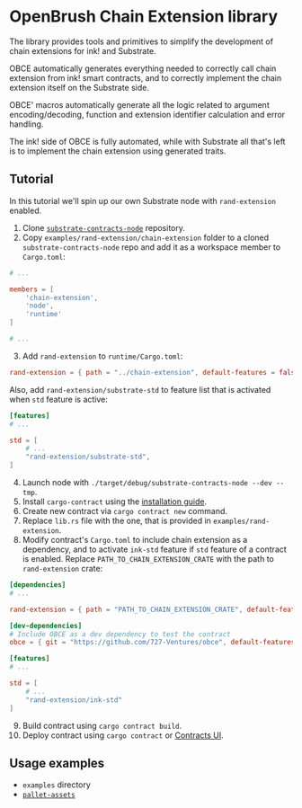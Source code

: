 # OpenBrush Chain Extension library

The library provides tools and primitives to simplify the development of chain 
extensions for ink! and Substrate.

OBCE automatically generates everything needed to correctly call chain extension
from ink! smart contracts, and to correctly implement the chain extension
itself on the Substrate side.

OBCE' macros automatically generate all the logic related to argument encoding/decoding,
function and extension identifier calculation and error handling.

The ink! side of OBCE is fully automated, while with Substrate all that's left is to
implement the chain extension using generated traits.

## Tutorial

In this tutorial we'll spin up our own Substrate node with `rand-extension` enabled.

1. Clone [`substrate-contracts-node`](https://github.com/paritytech/substrate-contracts-node) repository.
2. Copy `examples/rand-extension/chain-extension` folder to a cloned `substrate-contracts-node` repo and add it as a workspace member to `Cargo.toml`:

```toml
# ...

members = [
    'chain-extension',
    'node',
    'runtime'
]

# ...
```

3. Add `rand-extension` to `runtime/Cargo.toml`:

```toml
rand-extension = { path = "../chain-extension", default-features = false, features = ["substrate"] }
```

Also, add `rand-extension/substrate-std` to feature list that is activated
when `std` feature is active:

```toml
[features]
# ...

std = [
    # ...
    "rand-extension/substrate-std",
]
```

4. Launch node with `./target/debug/substrate-contracts-node --dev --tmp`.
5. Install `cargo-contract` using the [installation guide](https://github.com/paritytech/cargo-contract#installation).
6. Create new contract via `cargo contract new` command.
7. Replace `lib.rs` file with the one, that is provided in `examples/rand-extension`.
8. Modify contract's `Cargo.toml` to include chain extension as a dependency,
and to activate `ink-std` feature if `std` feature of a contract is enabled. Replace `PATH_TO_CHAIN_EXTENSION_CRATE` with the path to `rand-extension` crate:

```toml
[dependencies]
# ...

rand-extension = { path = "PATH_TO_CHAIN_EXTENSION_CRATE", default-features = false, features = ["ink"] }

[dev-dependencies]
# Include OBCE as a dev dependency to test the contract
obce = { git = "https://github.com/727-Ventures/obce", default-features = false, features = ["ink-std"] }

[features]
# ...

std = [
    # ...
    "rand-extension/ink-std"
]
```
9. Build contract using `cargo contract build`.
10. Deploy contract using `cargo contract` or [Contracts UI](https://contracts-ui.substrate.io/).

## Usage examples

* `examples` directory
* [`pallet-assets`](https://github.com/727-Ventures/pallet-assets-chain-extension)